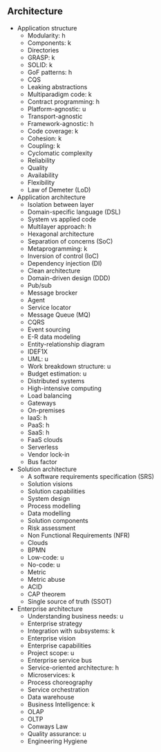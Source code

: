 ## Architecture

- Application structure
  - Modularity: h
  - Components: k
  - Directories
  - GRASP: k
  - SOLID: k
  - GoF patterns: h
  - CQS
  - Leaking abstractions
  - Multiparadigm code: k
  - Contract programming: h
  - Platform-agnostic: u
  - Transport-agnostic
  - Framework-agnostic: h
  - Code coverage: k
  - Cohesion: k
  - Coupling: k
  - Cyclomatic complexity
  - Reliability
  - Quality
  - Availability
  - Flexibility
  - Law of Demeter (LoD)
- Application architecture
  - Isolation between layer
  - Domain-specific language (DSL)
  - System vs applied code
  - Multilayer approach: h
  - Hexagonal architecture
  - Separation of concerns (SoC)
  - Metaprogramming: k
  - Inversion of control (IoC)
  - Dependency injection (DI)
  - Clean architecture
  - Domain-driven design (DDD)
  - Pub/sub
  - Message brocker
  - Agent
  - Service locator
  - Message Queue (MQ)
  - CQRS
  - Event sourcing
  - E-R data modeling
  - Entity-relationship diagram
  - IDEF1X
  - UML: u
  - Work breakdown structure: u
  - Budget estimation: u
  - Distributed systems
  - High-intensive computing
  - Load balancing
  - Gateways
  - On-premises
  - IaaS: h
  - PaaS: h
  - SaaS: h
  - FaaS clouds
  - Serverless
  - Vendor lock-in
  - Bus factor
- Solution architecture
  - A software requirements specification (SRS)
  - Solution visions
  - Solution capabilities
  - System design
  - Process modelling
  - Data modelling
  - Solution components
  - Risk assessment
  - Non Functional Requirements (NFR)
  - Clouds
  - BPMN
  - Low-code: u
  - No-code: u
  - Metric
  - Metric abuse
  - ACID
  - CAP theorem
  - Single source of truth (SSOT)
- Enterprise architecture
  - Understanding business needs: u
  - Enterprise strategy
  - Integration with subsystems: k
  - Enterprise vision
  - Enterprise capabilities
  - Project scope: u
  - Enterprise service bus
  - Service-oriented architecture: h
  - Microservices: k
  - Process choreography
  - Service orchestration
  - Data warehouse
  - Business Intelligence: k
  - OLAP
  - OLTP
  - Conways Law
  - Quality assurance: u
  - Engineering Hygiene
